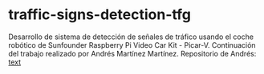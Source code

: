 # traffic-signs-detection-tfg
Desarrollo de sistema de detección de señales de tráfico usando el coche robótico de Sunfounder Raspberry Pi Video Car Kit - Picar-V.
Continuación del trabajo realizado por Andrés Martínez Martínez. Repositorio de Andrés: [text](https://github.com/anmar36a/SmartPiCar/tree/master)

